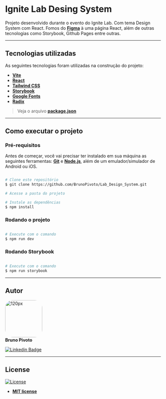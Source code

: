 # Ignite Lab Desing System
Projeto desenvolvido durante o evento do Ignite Lab. Com tema Design System com React. Fomos do **[Figma](https://www.figma.com/file/huDqhfNyYz4vMwnvoArAG1/Ignite-Lab-Design-System?node-id=0%3A1)** à uma página React, além de outras tecnologias como Storybook, Github Pages entre outras.

---

##  Tecnologias utilizadas

As seguintes tecnologias foram utilizadas na construção do projeto:

 - **[Vite](https://vitejs.dev/guide/)**
 - **[React](https://pt-br.reactjs.org/)**
 - **[Tailwind CSS](https://tailwindcss.com/)**
 - **[Storybook](https://storybook.js.org/)**
 - **[Google Fonts](https://fonts.google.com/)**
 - **[Radix](https://www.radix-ui.com/)**

> Veja o arquivo  **[package.json](https://github.com/BrunoPivoto/Lab_Design_System/blob/master/package.json)**


---
##  Como executar o projeto

###  Pré-requisitos

Antes de começar, você vai precisar ter instalado em sua máquina as seguintes ferramentas:
**[Git](https://git-scm.com)** e **[Node.js](https://nodejs.org/en/)**, além de um emulador/simulador de Android ou iOS.<br> 

```bash

# Clone este repositório
$ git clone https://github.com/BrunoPivoto/Lab_Design_System.git

# Acesse a pasta do projeto

# Instale as dependências
$ npm install

```
###  Rodando o projeto

```bash

# Execute com o comando
$ npm run dev

```
###  Rodando Storybook

```bash

# Execute com o comando
$ npm run storybook

```

---

##  Autor
<img style="border-radius: 20%;" src="https://avatars.githubusercontent.com/u/75286020?v=4" width="120px;" alt="120px"/><br>
**Bruno Pivoto**

[![Linkedin Badge](https://img.shields.io/badge/-BrunoPivoto-blue?style=flat-square&logo=Linkedin&logoColor=white&link=https://www.linkedin.com/in/bruno-pivoto-rangel)](https://www.linkedin.com/in/bruno-pivoto-rangel)


---
##  License
[![License](https://img.shields.io/apm/l/vim-mode?color=blue)](http://badges.mit-license.org)

- **[MIT license](https://choosealicense.com/licenses/mit/)**
